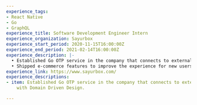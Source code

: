 ```yaml
---
experience_tags:
- React Native
- Go
- GraphQL
experience_title: Software Development Engineer Intern
experience_organization: Sayurbox
experience_start_period: 2020-11-15T16:00:00Z
experience_end_period: 2021-02-14T16:00:00Z
experience_description: |-
  • Established Go OTP service in the company that connects to external SMS gateway with Domain Driven Design.
  • Shipped e-commerce features to improve the experience for new users by enabling discounts on their first purchases using React Native and GraphQL.
experience_link: https://www.sayurbox.com/
experience_descriptions:
- item: Established Go OTP service in the company that connects to external SMS gateway
    with Domain Driven Design.

---
```

